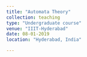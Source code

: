 ```yaml
---
title: "Automata Theory"
collection: teaching
type: "Undergraduate course"
venue: "IIIT-Hyderabad"
date: 08-01-2019
location: "Hyderabad, India"

---
```

 <!-- permalink: /teaching/2014-spring-teaching-1 -->
